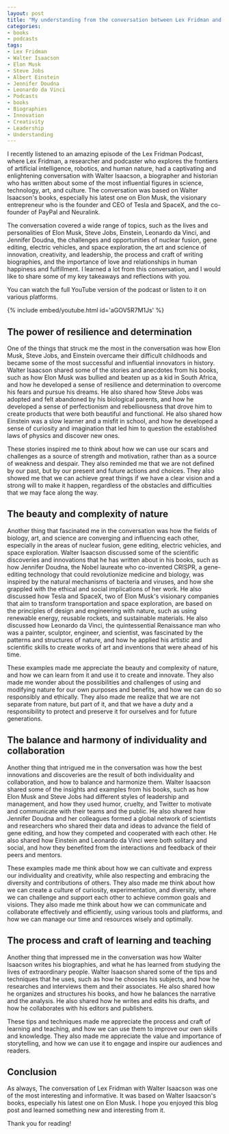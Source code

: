```yaml
---
layout: post
title: "My understanding from the conversation between Lex Fridman and Walter Isaacson"
categories:
- books
- podcasts
tags:
- Lex Fridman
- Walter Isaacson
- Elon Musk
- Steve Jobs
- Albert Einstein
- Jennifer Doudna
- Leonardo da Vinci
- Podcasts
- books
- Biographies
- Innovation
- Creativity
- Leadership
- Understanding
---
```


I recently listened to an amazing episode of the Lex Fridman Podcast, where Lex Fridman, a researcher and podcaster who explores the frontiers of artificial intelligence, robotics, and human nature, had a captivating and enlightening conversation with Walter Isaacson, a biographer and historian who has written about some of the most influential figures in science, technology, art, and culture. The conversation was based on Walter Isaacson's books, especially his latest one on Elon Musk, the visionary entrepreneur who is the founder and CEO of Tesla and SpaceX, and the co-founder of PayPal and Neuralink.

The conversation covered a wide range of topics, such as the lives and personalities of Elon Musk, Steve Jobs, Einstein, Leonardo da Vinci, and Jennifer Doudna, the challenges and opportunities of nuclear fusion, gene editing, electric vehicles, and space exploration, the art and science of innovation, creativity, and leadership, the process and craft of writing biographies, and the importance of love and relationships in human happiness and fulfillment. I learned a lot from this conversation, and I would like to share some of my key takeaways and reflections with you.

You can watch the full YouTube version of the podcast or listen to it on various platforms.

{% include embed/youtube.html id='aGOV5R7M1Js' %}

## The power of resilience and determination

One of the things that struck me the most in the conversation was how Elon Musk, Steve Jobs, and Einstein overcame their difficult childhoods and became some of the most successful and influential innovators in history. Walter Isaacson shared some of the stories and anecdotes from his books, such as how Elon Musk was bullied and beaten up as a kid in South Africa, and how he developed a sense of resilience and determination to overcome his fears and pursue his dreams. He also shared how Steve Jobs was adopted and felt abandoned by his biological parents, and how he developed a sense of perfectionism and rebelliousness that drove him to create products that were both beautiful and functional. He also shared how Einstein was a slow learner and a misfit in school, and how he developed a sense of curiosity and imagination that led him to question the established laws of physics and discover new ones.

These stories inspired me to think about how we can use our scars and challenges as a source of strength and motivation, rather than as a source of weakness and despair. They also reminded me that we are not defined by our past, but by our present and future actions and choices. They also showed me that we can achieve great things if we have a clear vision and a strong will to make it happen, regardless of the obstacles and difficulties that we may face along the way.

## The beauty and complexity of nature

Another thing that fascinated me in the conversation was how the fields of biology, art, and science are converging and influencing each other, especially in the areas of nuclear fusion, gene editing, electric vehicles, and space exploration. Walter Isaacson discussed some of the scientific discoveries and innovations that he has written about in his books, such as how Jennifer Doudna, the Nobel laureate who co-invented CRISPR, a gene-editing technology that could revolutionize medicine and biology, was inspired by the natural mechanisms of bacteria and viruses, and how she grappled with the ethical and social implications of her work. He also discussed how Tesla and SpaceX, two of Elon Musk's visionary companies that aim to transform transportation and space exploration, are based on the principles of design and engineering with nature, such as using renewable energy, reusable rockets, and sustainable materials. He also discussed how Leonardo da Vinci, the quintessential Renaissance man who was a painter, sculptor, engineer, and scientist, was fascinated by the patterns and structures of nature, and how he applied his artistic and scientific skills to create works of art and inventions that were ahead of his time.

These examples made me appreciate the beauty and complexity of nature, and how we can learn from it and use it to create and innovate. They also made me wonder about the possibilities and challenges of using and modifying nature for our own purposes and benefits, and how we can do so responsibly and ethically. They also made me realize that we are not separate from nature, but part of it, and that we have a duty and a responsibility to protect and preserve it for ourselves and for future generations.

## The balance and harmony of individuality and collaboration

Another thing that intrigued me in the conversation was how the best innovations and discoveries are the result of both individuality and collaboration, and how to balance and harmonize them. Walter Isaacson shared some of the insights and examples from his books, such as how Elon Musk and Steve Jobs had different styles of leadership and management, and how they used humor, cruelty, and Twitter to motivate and communicate with their teams and the public. He also shared how Jennifer Doudna and her colleagues formed a global network of scientists and researchers who shared their data and ideas to advance the field of gene editing, and how they competed and cooperated with each other. He also shared how Einstein and Leonardo da Vinci were both solitary and social, and how they benefited from the interactions and feedback of their peers and mentors.

These examples made me think about how we can cultivate and express our individuality and creativity, while also respecting and embracing the diversity and contributions of others. They also made me think about how we can create a culture of curiosity, experimentation, and diversity, where we can challenge and support each other to achieve common goals and visions. They also made me think about how we can communicate and collaborate effectively and efficiently, using various tools and platforms, and how we can manage our time and resources wisely and optimally.

## The process and craft of learning and teaching

Another thing that impressed me in the conversation was how Walter Isaacson writes his biographies, and what he has learned from studying the lives of extraordinary people. Walter Isaacson shared some of the tips and techniques that he uses, such as how he chooses his subjects, and how he researches and interviews them and their associates. He also shared how he organizes and structures his books, and how he balances the narrative and the analysis. He also shared how he writes and edits his drafts, and how he collaborates with his editors and publishers.

These tips and techniques made me appreciate the process and craft of learning and teaching, and how we can use them to improve our own skills and knowledge. They also made me appreciate the value and importance of storytelling, and how we can use it to engage and inspire our audiences and readers.

## Conclusion

As always, The conversation of Lex Fridman with Walter Isaacson was one of the most interesting and informative. It was based on Walter Isaacson's books, especially his latest one on Elon Musk. I hope you enjoyed this blog post and learned something new and interesting from it.

Thank you for reading!
